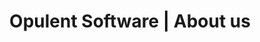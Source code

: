---
title: "Opulent Software | About us"
heading : "WE ARE OPULENT SOFTWARE"
description : "Hello! I'm Toyin and I'm the person behind Opulent Software. I'm an experienced senior software engineer with over 4 years of experience working on large-scale government projects such as Import of products, animals, food and feed system (IPAFFS) and the Home office.<br>
With a strong spirit of collaboration, Opulent Software prides itself on being able to deliver amazing quality software within budget and on time. And we do this by understanding what our customers want and establishing what they need. We look foward  to creating something opulent with you."
expertise_title: "Expertise"
expertise_sectors: ["Web Design & Development", "Responsive Web Design", "Web & Mobile App Development", "Website Maintenance & Updates", "Content Management System", "Domains", "SEO", "Cloud Computing & Migration"]
---